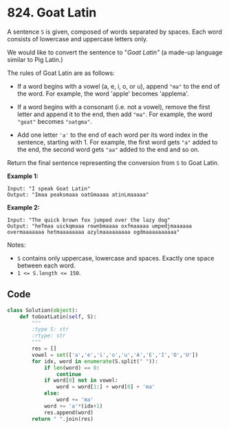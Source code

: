 # 824. Goat Latin

A sentence `S` is given, composed of words separated by spaces. Each word consists of lowercase and uppercase letters only.

We would like to convert the sentence to "*Goat Latin"* (a made-up language similar to Pig Latin.)

The rules of Goat Latin are as follows:

- If a word begins with a vowel (a, e, i, o, or u), append `"ma"` to the end of the word.
  For example, the word 'apple' becomes 'applema'.
   
- If a word begins with a consonant (i.e. not a vowel), remove the first letter and append it to the end, then add `"ma"`.
  For example, the word `"goat"` becomes `"oatgma"`.
   
- Add one letter `'a'` to the end of each word per its word index in the sentence, starting with 1.
  For example, the first word gets `"a"` added to the end, the second word gets `"aa"` added to the end and so on.

Return the final sentence representing the conversion from `S` to Goat Latin. 

 

**Example 1:**

```
Input: "I speak Goat Latin"
Output: "Imaa peaksmaaa oatGmaaaa atinLmaaaaa"
```

**Example 2:**

```
Input: "The quick brown fox jumped over the lazy dog"
Output: "heTmaa uickqmaaa rownbmaaaa oxfmaaaaa umpedjmaaaaaa overmaaaaaaa hetmaaaaaaaa azylmaaaaaaaaa ogdmaaaaaaaaaa"
```

 

Notes:

- `S` contains only uppercase, lowercase and spaces. Exactly one space between each word.
- `1 <= S.length <= 150`.

## Code

```python
class Solution(object):
    def toGoatLatin(self, S):
        """
        :type S: str
        :rtype: str
        """
        res = []
        vowel = set(['a','e','i','o','u','A','E','I','O','U'])
        for idx, word in enumerate(S.split(" ")):
            if len(word) == 0:
                continue
            if word[0] not in vowel:
                word = word[1:] + word[0] + 'ma'
            else:
                word += 'ma'
            word += 'a'*(idx+1)
            res.append(word)
        return " ".join(res)
```

